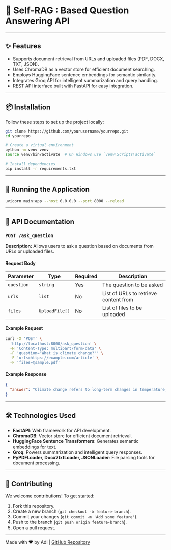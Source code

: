# 📄 Self-RAG : Based Question Answering API



---

## ✨ Features

- Supports document retrieval from URLs and uploaded files (PDF, DOCX, TXT, JSON).
- Uses ChromaDB as a vector store for efficient document searching.
- Employs HuggingFace sentence embeddings for semantic similarity.
- Integrates Groq API for intelligent summarization and query handling.
- REST API interface built with FastAPI for easy integration.

---

## 📦 Installation

Follow these steps to set up the project locally:

```sh
git clone https://github.com/yourusername/yourrepo.git
cd yourrepo

# Create a virtual environment
python -m venv venv
source venv/bin/activate  # On Windows use `venv\Scripts\activate`

# Install dependencies
pip install -r requirements.txt
```

---

## 🚀 Running the Application

```sh
uvicorn main:app --host 0.0.0.0 --port 8000 --reload
```

---

## 📌 API Documentation

### `POST /ask_question`

**Description:** Allows users to ask a question based on documents from URLs or uploaded files.

#### Request Body

| Parameter  | Type           | Required | Description                           |
| ---------- | -------------- | -------- | ------------------------------------- |
| `question` | `string`       | Yes      | The question to be asked              |
| `urls`     | `list`         | No       | List of URLs to retrieve content from |
| `files`    | `UploadFile[]` | No       | List of files to be uploaded          |

#### Example Request

```sh
curl -X 'POST' \
  'http://localhost:8000/ask_question' \
  -H 'Content-Type: multipart/form-data' \
  -F 'question="What is climate change?"' \
  -F 'urls=https://example.com/article' \
  -F 'files=@sample.pdf'
```

#### Example Response

```json
{
  "answer": "Climate change refers to long-term changes in temperature, precipitation, and other atmospheric conditions on Earth."
}
```

---

## 🛠️ Technologies Used

- **FastAPI**: Web framework for API development.
- **ChromaDB**: Vector store for efficient document retrieval.
- **HuggingFace Sentence Transformers**: Generates semantic embeddings for text.
- **Groq**: Powers summarization and intelligent query responses.
- **PyPDFLoader, Docx2txtLoader, JSONLoader**: File parsing tools for document processing.

---

## 🤝 Contributing

We welcome contributions! To get started:

1. Fork this repository.
2. Create a new branch (`git checkout -b feature-branch`).
3. Commit your changes (`git commit -m 'Add some feature'`).
4. Push to the branch (`git push origin feature-branch`).
5. Open a pull request.

---

Made with ❤️ by Adi | [GitHub Repository](https://github.com/yourusername/yourrepo)

